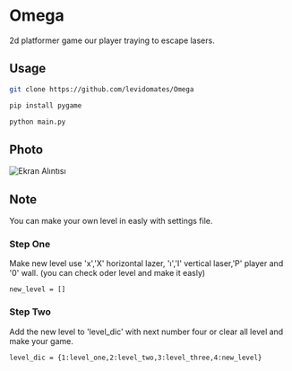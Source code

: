 # Omega
2d platformer game our player traying to escape lasers.

## Usage

```sh
git clone https://github.com/levidomates/Omega
```

```sh
pip install pygame
```

```sh
python main.py
```

## Photo 

![Ekran Alıntısı](https://user-images.githubusercontent.com/65045005/210205397-415f8388-4685-4f3e-b778-18d7843d0f6e.PNG)


## Note 

You can make your own level in easly with settings file.

### Step One

Make new level use  'x','X' horizontal lazer, 'ı','I' vertical laser,'P' player and '0' wall. (you can check oder level and make it easly)

`new_level = []`

### Step Two

Add the new level to 'level_dic' with next number four or clear all level and make your game.

`level_dic = {1:level_one,2:level_two,3:level_three,4:new_level}`
